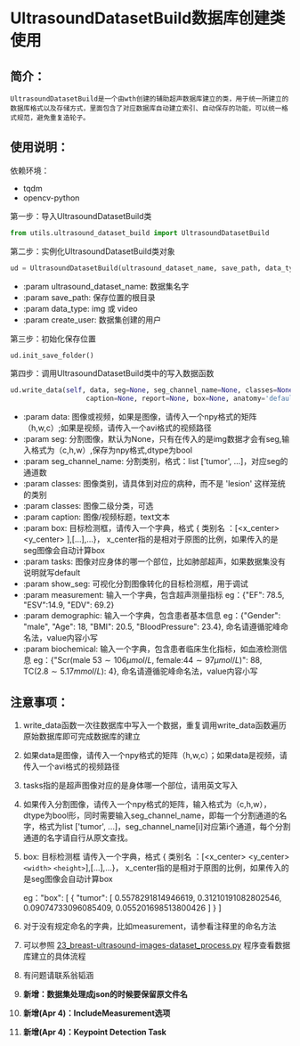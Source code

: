 # UltrasoundDatasetBuild数据库创建类使用

## 简介：

    UltrasoundDatasetBuild是一个由wth创建的辅助超声数据库建立的类，用于统一所建立的数据库格式以及存储方式，里面包含了对应数据库自动建立索引、自动保存的功能，可以统一格式规范，避免重复造轮子。

## 使用说明：

依赖环境：

- tqdm
- opencv-python

第一步：导入UltrasoundDatasetBuild类

```python
from utils.ultrasound_dataset_build import UltrasoundDatasetBuild
```

第二步：实例化UltrasoundDatasetBuild类对象

```python
ud = UltrasoundDatasetBuild(ultrasound_dataset_name, save_path, data_type='img', create_user='wth')
```

- :param ultrasound_dataset_name: 数据集名字
- :param save_path: 保存位置的根目录
- :param data_type: img 或 video
- :param create_user: 数据集创建的用户

第三步：初始化保存位置

```python
ud.init_save_folder()
```

第四步：调用UltrasoundDatasetBuild类中的写入数据函数

```python
ud.write_data(self, data, seg=None, seg_channel_name=None, classes=None, sub_classes=None,
                   caption=None, report=None, box=None, anatomy='default', show_seg=False, measurement=None, demographic=None, biochemical=None)
```

- :param data: 图像或视频，如果是图像，请传入一个npy格式的矩阵（h,w,c）;如果是视频，请传入一个avi格式的视频路径
- :param seg: 分割图像，默认为None，只有在传入的是img数据才会有seg,输入格式为（c,h,w）,保存为npy格式,dtype为bool
- :param seg_channel_name: 分割类别，格式：list ['tumor', ...]，对应seg的通道数
- :param classes: 图像类别，请具体到对应的病种，而不是 'lesion' 这样笼统的类别
- :param classes: 图像二级分类，可选
- :param caption: 图像/视频标题，text文本
- :param box: 目标检测框，请传入一个字典，格式 { 类别名 ：[<x_center> <y_center> ],[...],...}， x_center指的是相对于原图的比例，如果传入的是seg图像会自动计算box
- :param tasks: 图像对应身体的哪一个部位，比如肺部超声，如果数据集没有说明就写default
- :param show_seg: 可视化分割图像转化的目标检测框，用于调试
- :param measurement: 输入一个字典，包含超声测量指标 eg：{"EF": 78.5, "ESV":14.9, "EDV": 69.2}
- :param demographic: 输入一个字典，包含患者基本信息 eg：{"Gender": "male", "Age": 18, "BMI": 20.5, "BloodPressure": 23.4}, 命名请遵循驼峰命名法，value内容小写
- :param biochemical: 输入一个字典，包含患者临床生化指标，如血液检测信息
  eg：{"Scr(male $53\sim106\mu mol/L$,  female:$44\sim 97\mu mol/L$)": 88, TC($2.8\sim 5.17mmol/L$): 4}, 命名请遵循驼峰命名法，value内容小写

## 注意事项：

1. write_data函数一次往数据库中写入一个数据，重复调用write_data函数遍历原始数据库即可完成数据库的建立
2. 如果data是图像，请传入一个npy格式的矩阵（h,w,c）；如果data是视频，请传入一个avi格式的视频路径
3. tasks指的是超声图像对应的是身体哪一个部位，请用英文写入
4. 如果传入分割图像，请传入一个npy格式的矩阵，输入格式为（c,h,w），dtype为bool形，同时需要输入seg_channel_name，即每一个分割通道的名字，格式为list ['tumor', ...]，seg_channel_name[i]对应第i个通道，每个分割通道的名字请自行从原文查找。
5. box: 目标检测框  请传入一个字典，格式 { 类别名 ：[<x_center> <y_center> `<width>` `<height>`],[...],...}， x_center指的是相对于原图的比例，如果传入的是seg图像会自动计算box

   eg："box": [
   {
   "tumor": [
   0.5578291814946619,
   0.31210191082802546,
   0.09074733096085409,
   0.055201698513800426
   ]
   }
   ]
6. 对于没有规定命名的字典，比如measurement，请参看注释里的命名方法
7. 可以参照 [23_breast-ultrasound-images-dataset_process.py](23_breast-ultrasound-images-dataset_process.py) 程序查看数据库建立的具体流程
8. 有问题请联系翁韬涵
9. **新增：数据集处理成json的时候要保留原文件名**
10. **新增(Apr 4)：IncludeMeasurement选项**
11. **新增(Apr 4)：Keypoint Detection Task**
